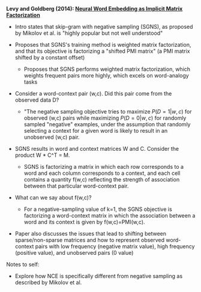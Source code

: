 **Levy and Goldberg (2014): [Neural Word Embedding as Implicit Matrix Factorization](https://papers.nips.cc/paper/5477-neural-word-embedding-as-implicit-matrix-factorization)**
* Intro states that skip-gram with negative sampling (SGNS), as proposed by Mikolov et al. is "highly popular but not well understood"
* Proposes that SGNS's training method is weighted matrix factorization, and that its objective is factorizing a "shifted PMI matrix" (a PMI matrix shifted by a constant offset)
  * Proposes that SGNS performs weighted matrix factorization, which weights frequent pairs more highly, which excels on word-analogy tasks
* Consider a word-context pair (w,c). Did this pair come from the observed data D?
  * "The negative sampling objective tries to maximize $P(D=1 | w,c)$ for observed (w,c) pairs while maximizing $P(D=0 | w,c)$ for randomly sampled "negative" examples, under the assumption that randomly selecting a context for a given word is likely to result in an unobserved (w,c) pair.
* SGNS results in word and context matrices W and C. Consider the product W * C^T = M.
  * SGNS is factorizing a matrix in which each row corresponds to a word and each column corresponds to a context, and each cell contains a quantity f(w,c) reflecting the strength of association between that particular word-context pair.
* What can we say about f(w,c)?
  * For a negative-sampling value of k=1, the SGNS objective is factorizing a word-context matrix in which the association between a word and its context is given by f(w,c)=PMI(w,c).
  
* Paper also discusses the issues that lead to shifting between sparse/non-sparse matrices and how to represent observed word-context pairs with low frequency (negative matrix value), high frequency (positive value), and unobserved pairs (0 value)


Notes to self:
* Explore how NCE is specifically different from negative sampling as described by Mikolov et al.
